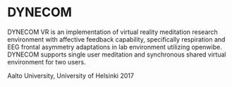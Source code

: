    
# DYNECOM 

DYNECOM VR is an implementation of virtual reality meditation research environment with affective feedback capability, specifically 
respiration and EEG frontal asymmetry adaptations in lab environment utilizing openwibe. DYNECOM supports single user meditation and synchronous shared virtual environment for two users.

Aalto University, University of Helsinki 
2017
